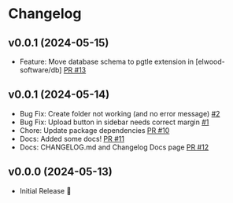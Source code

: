 # Changelog

## v0.0.1 (2024-05-15)

- Feature: Move database schema to pgtle extension in [elwood-software/db] [PR #13](https://github.com/elwood-software/elwood/pull/13)

## v0.0.1 (2024-05-14)

- Bug Fix: Create folder not working (and no error message) [#2](https://github.com/elwood-software/elwood/issues/2)
- Bug Fix: Upload button in sidebar needs correct margin [#1](https://github.com/elwood-software/elwood/issues/1)
- Chore: Update package dependencies [PR #10](https://github.com/elwood-software/elwood/pull/10)
- Docs: Added some docs! [PR #11](https://github.com/elwood-software/elwood/pull/11)
- Docs: CHANGELOG.md and Changelog Docs page [PR #12](https://github.com/elwood-software/elwood/pull/12)

## v0.0.0 (2024-05-13)

- Initial Release 🎊
